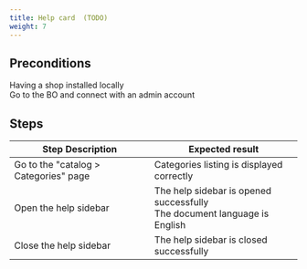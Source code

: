 ```yaml
---
title: Help card  (TODO)
weight: 7
---
```


## Preconditions

Having a shop installed locally\
Go to the BO and connect with an admin account
## Steps
| Step Description | Expected result |
| ----- | ----- |
| Go to the "catalog > Categories" page | Categories listing is displayed correctly |
| Open the help sidebar | The help sidebar is opened successfully<br>The document language is English |
| Close the help sidebar | The help sidebar is closed successfully |
